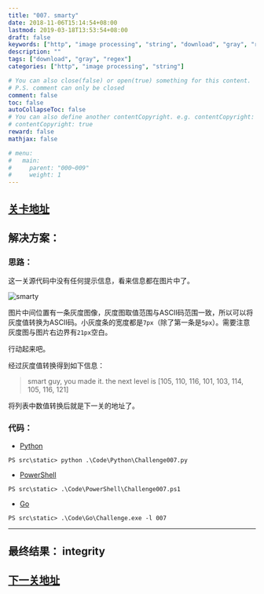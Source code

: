```yaml
---
title: "007. smarty"
date: 2018-11-06T15:14:54+08:00
lastmod: 2019-03-18T13:53:54+08:00
draft: false
keywords: ["http", "image processing", "string", "download", "gray", "regex"]
description: ""
tags: ["download", "gray", "regex"]
categories: ["http", "image processing", "string"]

# You can also close(false) or open(true) something for this content.
# P.S. comment can only be closed
comment: false
toc: false
autoCollapseToc: false
# You can also define another contentCopyright. e.g. contentCopyright: "This is another copyright."
# contentCopyright: true
reward: false
mathjax: false

# menu:
#   main:
#     parent: "000~009"
#     weight: 1
---
```


## [关卡地址][1]

## 解决方案：

### 思路：

这一关源代码中没有任何提示信息，看来信息都在图片中了。

![smarty][a]

图片中间位置有一条灰度图像，灰度图取值范围与ASCII码范围一致，所以可以将灰度值转换为ASCII码。小灰度条的宽度都是`7px`（除了第一条是`5px`）。需要注意灰度图与图片右边界有`21px`空白。

行动起来吧。

经过灰度值转换得到如下信息：

>smart guy, you made it. the next level is [105, 110, 116, 101, 103, 114, 105, 116, 121]

将列表中数值转换后就是下一关的地址了。

### 代码：

* [Python][2]

```
PS src\static> python .\Code\Python\Challenge007.py
```

* [PowerShell][3]

```
PS src\static> .\Code\PowerShell\Challenge007.ps1
```

* [Go][4]

```
PS src\static> .\Code\Go\Challenge.exe -l 007
```

---
## 最终结果： integrity

## [下一关地址][5]

[1]: http://www.pythonchallenge.com/pc/def/oxygen.html
[2]: ../../Code/Python/Challenge007.py "点我查看源码"
[3]: ../../Code/PowerShell/Challenge007.ps1 "点我查看源码"
[4]: ../../Code/Go/Challenge007.go "点我查看源码"
[5]: http://www.pythonchallenge.com/pc/def/integrity.html

[a]: ../../Image/007/oxygen.png "smarty"
